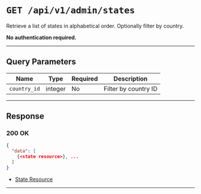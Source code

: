 # `GET /api/v1/admin/states`

Retrieve a list of states in alphabetical order. Optionally filter by country.


**No authentication required.**

---

## Query Parameters
| Name         | Type    | Required | Description                        |
|--------------|---------|----------|------------------------------------|
| `country_id` | integer | No       | Filter by country ID               |

---

## Response

### 200 OK
```json
{
  "data": [
    {<state resource>}, ...
  ]
}
```
- [State Resource](state_resource.md)

---
